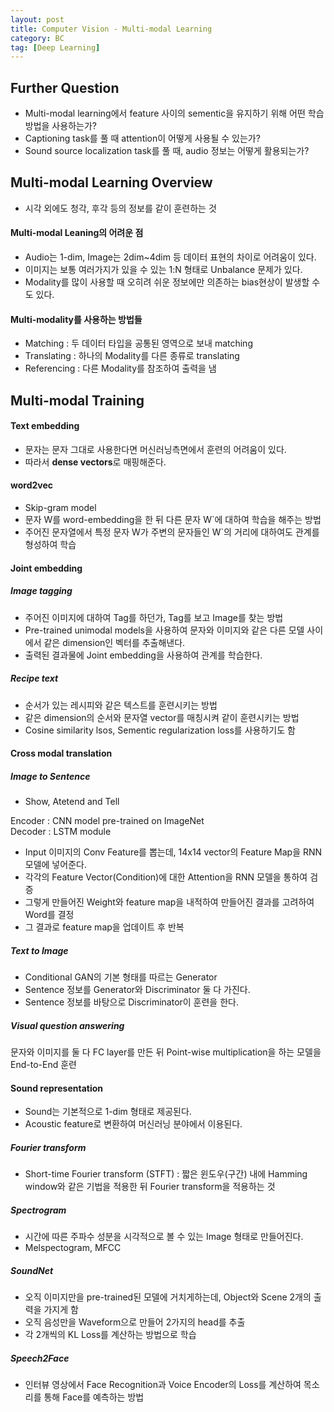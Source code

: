 ```yaml
---
layout: post
title: Computer Vision - Multi-modal Learning
category: BC
tag: [Deep Learning]
---
```


## Further Question  

- Multi-modal learning에서 feature 사이의 sementic을 유지하기 위해 어떤 학습방법을 사용하는가?  
- Captioning task를 풀 때 attention이 어떻게 사용될 수 있는가?  
- Sound source localization task를 풀 때, audio 정보는 어떻게 활용되는가?  

## Multi-modal Learning Overview 

- 시각 외에도 청각, 후각 등의 정보를 같이 훈련하는 것 


#### Multi-modal Leaning의 어려운 점  

- Audio는 1-dim, Image는 2dim~4dim 등 데이터 표현의 차이로 어려움이 있다.  
- 이미지는 보통 여러가지가 있을 수 있는 1:N 형태로 Unbalance 문제가 있다.  
- Modality를 많이 사용할 때 오히려 쉬운 정보에만 의존하는 bias현상이 발생할 수도 있다.  

#### Multi-modality를 사용하는 방법들  

- Matching : 두 데이터 타입을 공통된 영역으로 보내 matching
- Translating : 하나의 Modality를 다른 종류로 translating
- Referencing : 다른 Modality를 참조하여 출력을 냄

## Multi-modal Training  

#### Text embedding  

- 문자는 문자 그대로 사용한다면 머신러닝측면에서 훈련의 어려움이 있다.  
- 따라서 **dense vectors**로 매핑해준다.  

#### word2vec  

- Skip-gram model  
- 문자 W를 word-embedding을 한 뒤 다른 문자 W`에 대하여 학습을 해주는 방법  
- 주어진 문자열에서 특정 문자 W가 주변의 문자들인 W`의 거리에 대하여도 관계를 형성하여 학습  

#### Joint embedding  

##### Image tagging
- 주어진 이미지에 대하여 Tag를 하던가, Tag를 보고 Image를 찾는 방법  
- Pre-trained unimodal models을 사용하여 문자와 이미지와 같은 다른 모델 사이에서 같은 dimension인 벡터를 추출해낸다.  
- 출력된 결과물에 Joint embedding을 사용하여 관계를 학습한다.  

##### Recipe text  

- 순서가 있는 레시피와 같은 텍스트를 훈련시키는 방법
- 같은 dimension의 순서와 문자열 vector를 매칭시켜 같이 훈련시키는 방법
- Cosine similarity lsos, Sementic regularization loss를 사용하기도 함  

#### Cross modal translation  

##### Image to Sentence  

- Show, Atetend and Tell  

Encoder : CNN model pre-trained on ImageNet  
Decoder : LSTM module  

- Input 이미지의 Conv Feature를 뽑는데, 14x14 vector의 Feature Map을 RNN 모델에 넣어준다.  
- 각각의 Feature Vector(Condition)에 대한 Attention을 RNN 모델을 통하여 검증  
- 그렇게 만들어진 Weight와 feature map을 내적하여 만들어진 결과를 고려하여 Word를 결정  
- 그 결과로 feature map을 업데이트 후 반복  

##### Text to Image  

- Conditional GAN의 기본 형태를 따르는 Generator  
- Sentence 정보를 Generator와 Discriminator 둘 다 가진다.   
- Sentence 정보를 바탕으로 Discriminator이 훈련을 한다.  

##### Visual question answering  

문자와 이미지를 둘 다 FC layer를 만든 뒤 Point-wise multiplication을 하는 모델을 End-to-End 훈련  


#### Sound representation  

- Sound는 기본적으로 1-dim 형태로 제공된다.  
- Acoustic feature로 변환하여 머신러닝 분야에서 이용된다.  

##### Fourier transform  

- Short-time Fourier transform (STFT) : 짧은 윈도우(구간) 내에 Hamming window와 같은 기법을 적용한 뒤 Fourier transform을 적용하는 것  

##### Spectrogram  

- 시간에 따른 주파수 성분을 시각적으로 볼 수 있는 Image 형태로 만들어진다.  
- Melspectogram, MFCC

##### SoundNet

- 오직 이미지만을 pre-trained된 모델에 거치게하는데, Object와 Scene 2개의 출력을 가지게 함  
- 오직 음성만을 Waveform으로 만들어 2가지의 head를 추출  
- 각 2개씩의 KL Loss를 계산하는 방법으로 학습  

##### Speech2Face

- 인터뷰 영상에서 Face Recognition과 Voice Encoder의 Loss를 계산하여 목소리를 통해 Face를 예측하는 방법  